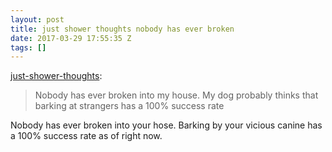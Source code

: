 ```yaml
---
layout: post
title: just shower thoughts nobody has ever broken
date: 2017-03-29 17:55:35 Z
tags: []
---
```

[just-shower-thoughts](http://just-shower-thoughts.tumblr.com/post/158969986664/nobody-has-ever-broken-into-my-house-my-dog):

> Nobody has ever broken into my house. My dog probably thinks that barking at strangers has a 100% success rate

Nobody has ever broken into your hose. Barking by your vicious canine has a 100% success rate as of right now.
